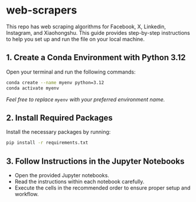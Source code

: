 # web-scrapers

This repo has web scraping algorithms for Facebook, X, Linkedin, Instagram, and Xiaohongshu. This guide provides step-by-step instructions to help you set up and run the file on your local machine.

## 1. Create a Conda Environment with Python 3.12

Open your terminal and run the following commands:

```bash
conda create --name myenv python=3.12
conda activate myenv
```

*Feel free to replace `myenv` with your preferred environment name.*

## 2. Install Required Packages

Install the necessary packages by running:

```bash
pip install -r requirements.txt
```

## 3. Follow Instructions in the Jupyter Notebooks

- Open the provided Jupyter notebooks.
- Read the instructions within each notebook carefully.
- Execute the cells in the recommended order to ensure proper setup and workflow.
